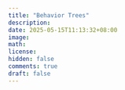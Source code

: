 ```yaml
---
title: "Behavior Trees"
description: 
date: 2025-05-15T11:13:32+08:00
image: 
math: 
license: 
hidden: false
comments: true
draft: false
---
```



